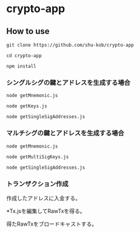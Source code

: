 # crypto-app

## How to use

```
git clone https://github.com/shu-kob/crypto-app

cd crypto-app

npm install
```


### シングルシグの鍵とアドレスを生成する場合

```
node getMnemonic.js

node getKeys.js

node getSingleSigAddresses.js
```

### マルチシグの鍵とアドレスを生成する場合

```
node getMnemonic.js

node getMultiSigKeys.js

node getSingleSigAddresses.js
```

### トランザクション作成

作成したアドレスに入金する。

*Tx.jsを編集してRawTxを得る。

得たRawTxをブロードキャストする。
